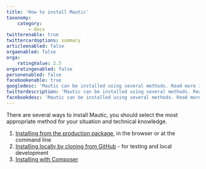 ```yaml
---
title: 'How to install Mautic'
taxonomy:
    category:
        - docs
twitterenable: true
twittercardoptions: summary
articleenabled: false
orgaenabled: false
orga:
    ratingValue: 2.5
orgaratingenabled: false
personenabled: false
facebookenable: true
googledesc: 'Mautic can be installed using several methods. Read more in the official community documentation.'
twitterdescription: 'Mautic can be installed using several methods. Read more in the official community documentation.'
facebookdesc: 'Mautic can be installed using several methods. Read more in the official community documentation.'
---
```


There are several ways to install Mautic, you should select the most appropriate method for your situation and technical knowledge.

1. [Installing from the production package][production-package], in the browser or at the command line
2. [Installing locally by cloning from GitHub][github] - for testing and local development
3. [Installing with Composer][composer]

[production-package]: </setup/how-to-install-mautic/install-mautic-from-package>
[github]: </setup/how-to-install-mautic/install-mautic-from-github>
[composer]: </setup/how-to-install-mautic/install-and-manage-mautic-with-composer>